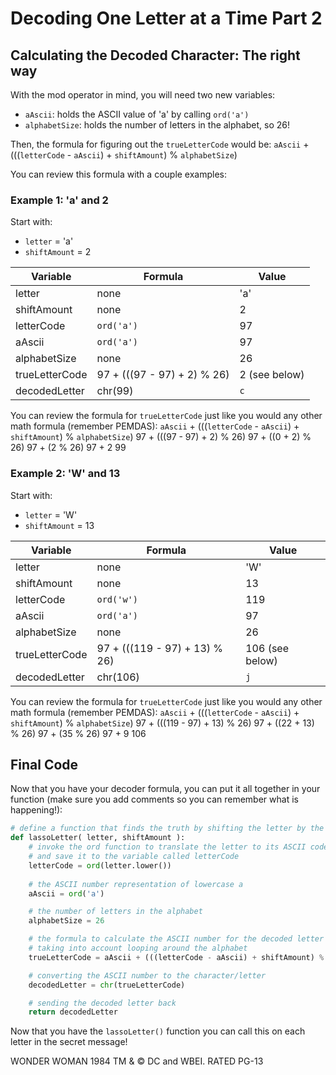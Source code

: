 # Decoding One Letter at a Time Part 2



## Calculating the Decoded Character: The right way 

With the mod operator in mind, you will need two new variables:
- `aAscii`: holds the ASCII value of 'a' by calling `ord('a')`
- `alphabetSize`: holds the number of letters in the alphabet, so 26!

Then, the formula for figuring out the `trueLetterCode` would be:
`aAscii` + (((`letterCode` - `aAscii`) + `shiftAmount`) % `alphabetSize`)

You can review this formula with a couple examples:

### Example 1: 'a' and 2

Start with:
- `letter` = 'a'
- `shiftAmount` = 2

| Variable | Formula | Value | 
|----------|---------|-------|
| letter | none | 'a' |
| shiftAmount | none | 2 |
| letterCode | `ord('a')` | 97 |
| aAscii | `ord('a')` | 97 |
| alphabetSize | none | 26 |
| trueLetterCode | 97 + (((97 - 97) + 2) % 26)  | 2 (see below) |
| decodedLetter | chr(99) | `c` |

You can review the formula for `trueLetterCode` just like you would any other math formula (remember PEMDAS):
`aAscii` + (((`letterCode` - `aAscii`) + `shiftAmount`) % `alphabetSize`)
97 + (((97 - 97) + 2) % 26) 
97 + ((0 + 2) % 26)
97 + (2 % 26)
97 + 2
99

### Example 2: 'W' and 13

Start with:
- `letter` = 'W'
- `shiftAmount` = 13

| Variable | Formula | Value | 
|----------|---------|-------|
| letter | none | 'W' |
| shiftAmount | none | 13 |
| letterCode | `ord('w')` | 119 |
| aAscii | `ord('a')` | 97 |
| alphabetSize | none | 26 |
| trueLetterCode | 97 + (((119 - 97) + 13) % 26)  | 106 (see below) |
| decodedLetter | chr(106) | `j` |

You can review the formula for `trueLetterCode` just like you would any other math formula (remember PEMDAS):
`aAscii` + (((`letterCode` - `aAscii`) + `shiftAmount`) % `alphabetSize`)
97 + (((119 - 97) + 13) % 26)
97 + ((22 + 13) % 26)
97 + (35 % 26)
97 + 9
106

## Final Code

Now that you have your decoder formula, you can put it all together in your function (make sure you add comments so you can remember what is happening!):

```python
# define a function that finds the truth by shifting the letter by the specified amount
def lassoLetter( letter, shiftAmount ):
    # invoke the ord function to translate the letter to its ASCII code 
    # and save it to the variable called letterCode
    letterCode = ord(letter.lower())
    
    # the ASCII number representation of lowercase a
    aAscii = ord('a')

    # the number of letters in the alphabet
    alphabetSize = 26

    # the formula to calculate the ASCII number for the decoded letter
    # taking into account looping around the alphabet
    trueLetterCode = aAscii + (((letterCode - aAscii) + shiftAmount) % alphabetSize)

    # converting the ASCII number to the character/letter
    decodedLetter = chr(trueLetterCode)

    # sending the decoded letter back
    return decodedLetter
```

Now that you have the `lassoLetter()` function you can call this on each letter in the secret message!

WONDER WOMAN 1984 TM & © DC and WBEI. RATED PG-13